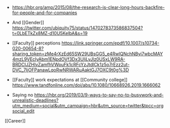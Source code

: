   - https://hbr.org/amp/2015/08/the-research-is-clear-long-hours-backfire-for-people-and-for-companies

  - And [[Gender]]
    https://twitter.com/ubiquity75/status/1470278373586837504?t=0LbETkZx8MZ-d10U5KelbA&s=19

  - [[Faculty]] perceptions
    https://link.springer.com/epdf/10.1007/s10734-020-00654-8?sharing_token=zMe4rXzEd65SW29UBsGG5_e4RwlQNchNByi7wbcMAY4mzL9VEcIyAbm1ENpdOVf3Dx3UIjLyJlz0USxLW9RA-BRDCIJZHlvZamfhVWpuFk1cRFcYzJtdlCk1z5o7rEzz2ut-DVC_7IjOFPanawLqoRwNRWARuAaktGJ7OXC9t0g%3D

  - [[Faculty]] work expectations at  [[Community college]]
    https://www.tandfonline.com/doi/abs/10.1080/10668926.2019.1666062

  - Saying no
    https://hbr.org/2019/03/9-ways-to-say-no-to-busywork-and-unrealistic-deadlines?utm_medium=social&utm_campaign=hbr&utm_source=twitter&tpcc=orgsocial_edit

[[Career]]